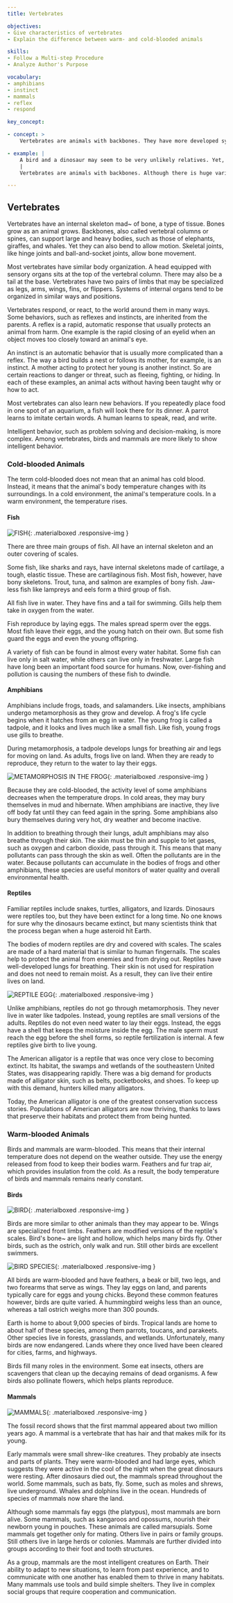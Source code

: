 ```yaml
---
title: Vertebrates

objectives:
- Give characteristics of vertebrates
- Explain the difference between warm- and cold-blooded animals

skills:
- Follow a Multi-step Procedure
- Analyze Author's Purpose

vocabulary:
- amphibians
- instinct
- mammals
- reflex
- respond

key_concept:

- concept: >
    Vertebrates are animals with backbones. They have more developed systems than invertebrates.

- example: |
    A bird and a dinosaur may seem to be very unlikely relatives. Yet, a bird skeleton that is millions of years old closely resembles the skeleton of a small dinosaur. Like oil vertebrates, this "early bird" hod two pairs of limbs and a backbone. If not for its feathers, it might hove been grouped with the dinosaurs.
    |
    Vertebrates are animals with backbones. Although there is huge variety among vertebrates, they have many characteristics in common.

---
```


## Vertebrates

Vertebrates have an internal skeleton mad~ of bone, a type of tissue. Bones grow as an animal grows. Backbones, also called vertebral columns or spines, can support large and heavy bodies, such as those of elephants, giraffes, and whales. Yet they can also bend to allow motion. Skeletal joints, like hinge joints and ball-and-socket joints, allow bone movement.

Most vertebrates have similar body organization. A head equipped with sensory organs sits at the top of the vertebral column. There may also be a tail at the base. Vertebrates have two pairs of limbs that may be specialized as legs, arms, wings, fins, or flippers. Systems of internal organs tend to be organized in similar ways and positions.

Vertebrates respond, or react, to the world around them in many ways. Some behaviors, such as reflexes and instincts, are inherited from the parents. A reflex is a rapid, automatic response that usually protects an animal from harm. One example is the rapid closing of an eyelid when an object moves too closely toward an animal's eye.

An instinct is an automatic behavior that is usually more complicated than a reflex. The way a bird builds a nest or follows its mother, for example, is an instinct. A mother acting to protect her young is another instinct. So are certain reactions to danger or threat, such as fleeing, fighting, or hiding. In each of these examples, an animal acts without having been taught why or how to act.

Most vertebrates can also learn new behaviors. If you repeatedly place food in one spot of an aquarium, a fish will look there for its dinner. A parrot learns to imitate certain words. A human learns to speak, read, and write.

Intelligent behavior, such as problem solving and decision-making, is more complex. Among vertebrates, birds and mammals are more likely to show intelligent behavior.

### Cold-blooded Animals

The term cold-blooded does not mean that an animal has cold blood. Instead, it means that the animal's body temperature changes with its surroundings. In a cold environment, the animal's temperature cools. In a warm environment, the temperature rises.

#### Fish

![FISH](){: .materialboxed .responsive-img }

There are three main groups of fish. All have an internal skeleton and an outer covering of scales.

Some fish, like sharks and rays, have internal skeletons made of cartilage, a tough, elastic tissue. These are cartilaginous fish. Most fish, however, have bony skeletons. Trout, tuna, and salmon are examples of bony fish. Jaw-less fish like lampreys and eels form a third group of fish.

All fish live in water. They have fins and a tail for swimming. Gills help them take in oxygen from the water.

Fish reproduce by laying eggs. The males spread sperm over the eggs. Most fish leave their eggs, and the young hatch on their own. But some fish guard the eggs and even the young offspring.

A variety of fish can be found in almost every water habitat. Some fish can live only in salt water, while others can live only in freshwater. Large fish have long been an important food source for humans. Now, over-fishing and pollution is causing the numbers of these fish to dwindle.

#### Amphibians

Amphibians include frogs, toads, and salamanders. Like insects, amphibians undergo metamorphosis as they grow and develop. A frog's life cycle begins when it hatches from an egg in water. The young frog is called a tadpole, and it looks and lives much like a small fish. Like fish, young frogs use gills to breathe.

During metamorphosis, a tadpole develops lungs for breathing air and legs for moving on land. As adults, frogs live on land. When they are ready to reproduce, they return to the water to lay their eggs.

![METAMORPHOSIS IN THE FROG](){: .materialboxed .responsive-img }

Because they are cold-blooded, the activity level of some amphibians decreases when the temperature drops. In cold areas, they may bury themselves in mud and hibernate. When amphibians are inactive, they live off body fat until they can feed again in the spring. Some amphibians also bury themselves during very hot, dry weather and become inactive.

In addition to breathing through their lungs, adult amphibians may also breathe through their skin. The skin must be thin and supple to let gases, such as oxygen and carbon dioxide, pass through it. This means that many pollutants can pass through the skin as well. Often the pollutants are in the water. Because pollutants can accumulate in the bodies of frogs and other amphibians, these species are useful monitors of water quality and overall environmental health.

#### Reptiles

Familiar reptiles include snakes, turtles, alligators, and lizards. Dinosaurs were reptiles too, but they have been extinct for a long time. No one knows for sure why the dinosaurs became extinct, but many scientists think that the process began when a huge asteroid hit Earth.

The bodies of modern reptiles are dry and covered with scales. The scales are made of a hard material that is similar to human fingernails. The scales help to protect the animal from enemies and from drying out. Reptiles have well-developed lungs for breathing. Their skin is not used for respiration and does not need to remain moist. As a result, they can live their entire lives on land.

![REPTILE EGG](){: .materialboxed .responsive-img }

Unlike amphibians, reptiles do not go through metamorphosis. They never live in water like tadpoles. Instead, young reptiles are small versions of the adults. Reptiles do not even need water to lay their eggs. Instead, the eggs have a shell that keeps the moisture inside the egg. The male sperm must reach the egg before the shell forms, so reptile fertilization is internal. A few reptiles give birth to live young.

The American alligator is a reptile that was once very close to becoming extinct. Its habitat, the swamps and wetlands of the southeastern United States, was disappearing rapidly. There was a big demand for products made of alligator skin, such as belts, pocketbooks, and shoes. To keep up with this demand, hunters killed many alligators.

Today, the American alligator is one of the greatest conservation success stories. Populations of American alligators are now thriving, thanks to laws that preserve their habitats and protect them from being hunted.

### Warm-blooded Animals

Birds and mammals are warm-blooded. This means that their internal temperature does not depend on the weather outside. They use the energy released from food to keep their bodies warm. Feathers and fur trap air, which provides insulation from the cold. As a result, the body temperature of birds and mammals remains nearly constant.

#### Birds

![BIRD](){: .materialboxed .responsive-img }

Birds are more similar to other animals than they may appear to be. Wings are specialized front limbs. Feathers are modified versions of the reptile's scales. Bird's bone~ are light and hollow, which helps many birds fly. Other birds, such as the ostrich, only walk and run. Still other birds are excellent swimmers.

![BIRD SPECIES](){: .materialboxed .responsive-img }

All birds are warm-blooded and have feathers, a beak or bill, two legs, and two forearms that serve as wings. They lay eggs on land, and parents typically care for eggs and young chicks. Beyond these common features however, birds are quite varied. A hummingbird weighs less than an ounce, whereas a tall ostrich weighs more than 300 pounds.

Earth is home to about 9,000 species of birds. Tropical lands are home to about half of these species, among them parrots, toucans, and parakeets. Other species live in forests, grasslands, and wetlands. Unfortunately, many birds are now endangered. Lands where they once lived have been cleared for cities, farms, and highways.

Birds fill many roles in the environment. Some eat insects, others are scavengers that clean up the decaying remains of dead organisms. A few birds also pollinate flowers, which helps plants reproduce.

#### Mammals

![MAMMALS](){: .materialboxed .responsive-img }

The fossil record shows that the first mammal appeared about two million years ago. A mammal is a vertebrate that has hair and that makes milk for its young.

Early mammals were small shrew-like creatures. They probably ate insects and parts of plants. They were warm-blooded and had large eyes, which suggests they were active in the cool of the night when the great dinosaurs were resting. After dinosaurs died out, the mammals spread throughout the world. Some mammals, such as bats, fly. Some, such as moles and shrews, live underground. Whales and dolphins live in the ocean. Hundreds of species of mammals now share the land.

Although some mammals fay eggs (the platypus), most mammals are born alive. Some mammals, such as kangaroos and opossums, nourish their newborn young in pouches. These animals are called marsupials. Some mammals get together only for mating. Others live in pairs or family groups. Still others live in large herds or colonies. Mammals are further divided into groups according to their foot and tooth structures.

As a group, mammals are the most intelligent creatures on Earth. Their ability to adapt to new situations, to learn from past experience, and to communicate with one another has enabled them to thrive in many habitats. Many mammals use tools and build simple shelters. They live in complex social groups that require cooperation and communication.
